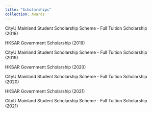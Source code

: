 ```yaml
---
title: "Scholarships"
collection: Awards
---
```


CityU Mainland Student Scholarship Scheme - Full Tuition Scholarship (2018)  

HKSAR Government Scholarship (2019)  

CityU Mainland Student Scholarship Scheme - Full Tuition Scholarship (2019)  

HKSAR Government Scholarship (2020)  

CityU Mainland Student Scholarship Scheme - Full Tuition Scholarship (2020)  

HKSAR Government Scholarship (2021)  

CityU Mainland Student Scholarship Scheme - Full Tuition Scholarship (2021)  

